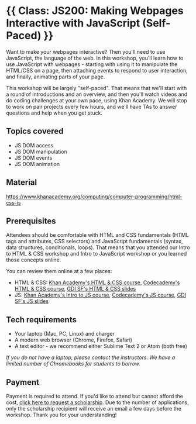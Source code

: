 # {{ **Class:** JS200: Making Webpages Interactive with JavaScript (Self-Paced) }}

Want to make your webpages interactive? Then you'll need to use JavaScript, the language of the web. In this workshop, you'll learn how to use JavaScript with webpages - starting with using it to manipulate the HTML/CSS on a page, then attaching events to respond to user interaction, and finally, animating parts of your page.

This workshop will be largely "self-paced". That means that we'll start with a round of introductions and an overview, and then you'll watch videos and do coding challenges at your own pace, using Khan Academy. We will stop to work on pair projects every few hours, and we'll have TAs to answer questions and help when you get stuck.

## Topics covered

* JS DOM access
* JS DOM manipulation
* JS DOM events
* JS DOM animation

## Material

<https://www.khanacademy.org/computing/computer-programming/html-css-js>

## Prerequisites

Attendees should be comfortable with HTML and CSS fundamentals (HTML tags and attributes, CSS selectors) and JavaScript fundamentals (syntax, data structures, conditionals, loops). That means that you attended our Intro to HTML & CSS workshop and Intro to JavaScript workshop or you learned those concepts online.

You can review them online at a few places:
* HTML & CSS: [Khan Academy's HTML & CSS course](https://www.khanacademy.org/computing/computer-programming/html-css), [Codecademy's HTML & CSS course](https://www.codecademy.com/learn/learn-html), [GDI SF's HTML & CSS slides](https://www.teaching-materials.org/htmlcss-1day/)
* JS: [Khan Academy's Intro to JS course](https://www.khanacademy.org/computing/computer-programming/programming), [Codecademy's JS course](https://www.codecademy.com/learn/learn-javascript), [GDI SF's JS slides](https://www.teaching-materials.org/javascript/)

## Tech requirements

* Your laptop (Mac, PC, Linux) and charger
* A modern web browser (Chrome, Firefox, Safari)
* A text editor - we recommend either Sublime Text 2 or Atom (both free)

*If you do not have a laptop, please contact the instructors. We have a limited number of Chromebooks for students to borrow.*

## Payment

Payment is required to attend. If you'd like to attend but cannot afford the cost, [click here to request a scholarship](https://docs.google.com/forms/u/1/d/e/1FAIpQLSfiUBN4yve3L7iociXzcqNgEtrljsn_7mCgZ3eUtvAEr3bcQg/viewform). Due to the number of applications, only the scholarship recipient will receive an email a few days before the workshop. Thank you for your understanding!
